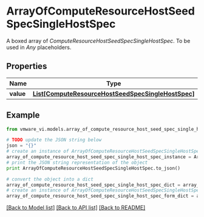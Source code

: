 # ArrayOfComputeResourceHostSeedSpecSingleHostSpec

A boxed array of *ComputeResourceHostSeedSpecSingleHostSpec*. To be used in *Any* placeholders. 

## Properties
Name | Type | Description | Notes
------------ | ------------- | ------------- | -------------
**value** | [**List[ComputeResourceHostSeedSpecSingleHostSpec]**](ComputeResourceHostSeedSpecSingleHostSpec.md) |  | 

## Example

```python
from vmware_vi.models.array_of_compute_resource_host_seed_spec_single_host_spec import ArrayOfComputeResourceHostSeedSpecSingleHostSpec

# TODO update the JSON string below
json = "{}"
# create an instance of ArrayOfComputeResourceHostSeedSpecSingleHostSpec from a JSON string
array_of_compute_resource_host_seed_spec_single_host_spec_instance = ArrayOfComputeResourceHostSeedSpecSingleHostSpec.from_json(json)
# print the JSON string representation of the object
print ArrayOfComputeResourceHostSeedSpecSingleHostSpec.to_json()

# convert the object into a dict
array_of_compute_resource_host_seed_spec_single_host_spec_dict = array_of_compute_resource_host_seed_spec_single_host_spec_instance.to_dict()
# create an instance of ArrayOfComputeResourceHostSeedSpecSingleHostSpec from a dict
array_of_compute_resource_host_seed_spec_single_host_spec_form_dict = array_of_compute_resource_host_seed_spec_single_host_spec.from_dict(array_of_compute_resource_host_seed_spec_single_host_spec_dict)
```
[[Back to Model list]](../README.md#documentation-for-models) [[Back to API list]](../README.md#documentation-for-api-endpoints) [[Back to README]](../README.md)


